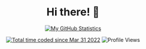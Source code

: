 <p align="center">
  <h1 align="center">Hi there! 👋</h1>
</p>

<p align="center">
  <a href="https://github.com/anuraghazra/github-readme-stats"><img alt="My GitHub Statistics" src="https://github-readme-stats.vercel.app/api?username=misternano&show_icons=true&count_private=true&custom_title=GitHub%20Stats" /></a>
</p>
<p align="center">
    <a href="https://wakatime.com/@a6dcecd9-2e31-4391-b113-82ffdd8385f1"><img src="https://wakatime.com/badge/user/a6dcecd9-2e31-4391-b113-82ffdd8385f1.svg" alt="Total time coded since Mar 31 2022" /></a>
    <img alt="Profile Views" src="https://komarev.com/ghpvc/?username=misternano" />
</p>
